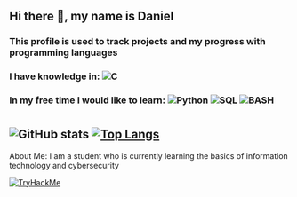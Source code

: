 ## Hi there 👋, my name is Daniel


### This profile is used to track projects and my progress with programming languages
### I have knowledge in: ![C](https://img.shields.io/badge/https%3A%2F%2Fimg.shields.io%2Fbadge%2Fany_text--blue?style=for-the-badge&logo=C&logoColor=white&label=%2FC%2B%2B&labelColor=blue&color=blue) 
    
### In my free time I would like to learn: ![Python](https://img.shields.io/badge/python-%233776AB.svg?style=for-the-badge&logo=python&logoColor=white) ![SQL](https://img.shields.io/badge/sql-%2307405e.svg?style=for-the-badge&logo=postgresql&logoColor=white) ![BASH](https://img.shields.io/badge/Bash-Grey?style=for-the-badge&logo=bash&labelColor=grey&color=grey)

# #

         
## ![GitHub stats](https://github-readme-stats.vercel.app/api?username=Xocth&show_icons=true) [![Top Langs](https://github-readme-stats.vercel.app/api/top-langs/?username=Xocth)](https://github.com/anuraghazra/github-readme-stats)
About Me: I am a student who is currently learning the basics of information technology and cybersecurity


[![TryHackMe](https://tryhackme-badges.s3.amazonaws.com/Xocth.png)](https://tryhackme.com/p/Xocth)
